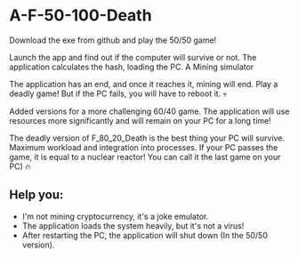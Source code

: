 # A-F-50-100-Death
Download the exe from github and play the 50/50 game!

Launch the app and find out if the computer will survive or not. The application calculates the hash, loading the PC. A Mining simulator

The application has an end, and once it reaches it, mining will end. Play a deadly game! But if the PC fails, you will have to reboot it. 💀

Added versions for a more challenging 60/40 game. The application will use resources more significantly and will remain on your PC for a long time!

The deadly version of F_80_20_Death is the best thing your PC will survive. Maximum workload and integration into processes. If your PC passes the game, it is equal to a nuclear reactor!
You can call it the last game on your PC) 🔥

## Help you:
- I'm not mining cryptocurrency, it's a joke emulator.
- The application loads the system heavily, but it's not a virus!
- After restarting the PC, the application will shut down (In the 50/50 version).

